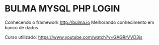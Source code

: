 # BULMA MYSQL PHP LOGIN


Conhecendo o framework http://bulma.io
Melhorando conhecimento em banco de dados

Curso utilizado:
https://www.youtube.com/watch?v=GAGRrVVD3js
